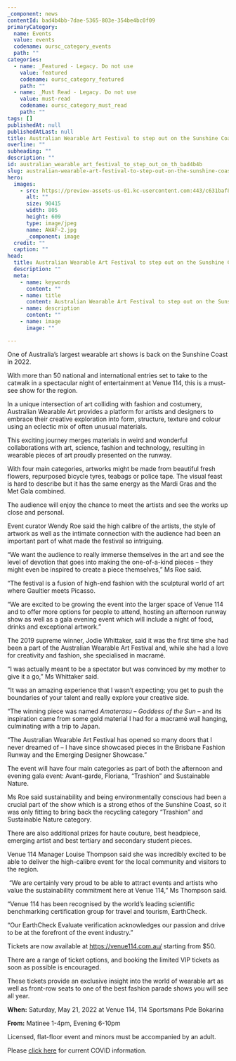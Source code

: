 ```yaml
---
_component: news
contentId: bad4b4bb-7dae-5365-803e-354be4bc0f09
primaryCategory:
  name: Events
  value: events
  codename: oursc_category_events
  path: ""
categories:
  - name: _Featured - Legacy. Do not use
    value: featured
    codename: oursc_category_featured
    path: ""
  - name: _Must Read - Legacy. Do not use
    value: must-read
    codename: oursc_category_must_read
    path: ""
tags: []
publishedAt: null
publishedAtLast: null
title: Australian Wearable Art Festival to step out on the Sunshine Coast
overline: ""
subheading: ""
description: ""
id: australian_wearable_art_festival_to_step_out_on_th_bad4b4b
slug: australian-wearable-art-festival-to-step-out-on-the-sunshine-coast
hero:
  images:
    - src: https://preview-assets-us-01.kc-usercontent.com:443/c631baf8-1b46-001f-580c-d0001b68b4a8/4144310e-e790-455b-9883-bc9bdd69f81d/AWAF-2.jpg
      alt: ""
      size: 90415
      width: 805
      height: 609
      type: image/jpeg
      name: AWAF-2.jpg
      _component: image
  credit: ""
  caption: ""
head:
  title: Australian Wearable Art Festival to step out on the Sunshine Coast
  description: ""
  meta:
    - name: keywords
      content: ""
    - name: title
      content: Australian Wearable Art Festival to step out on the Sunshine Coast
    - name: description
      content: ""
    - name: image
      image: ""

---
```

One of Australia’s largest wearable art shows is back on the Sunshine Coast in 2022. 

With more than 50 national and international entries set to take to the catwalk in a spectacular night of entertainment at Venue 114, this is a must-see show for the region.

In a unique intersection of art colliding with fashion and costumery, Australian Wearable Art provides a platform for artists and designers to embrace their creative exploration into form, structure, texture and colour using an eclectic mix of often unusual materials.

This exciting journey merges materials in weird and wonderful collaborations with art, science, fashion and technology, resulting in wearable pieces of art proudly presented on the runway.

With four main categories, artworks might be made from beautiful fresh flowers, repurposed bicycle tyres, teabags or police tape. The visual feast is hard to describe but it has the same energy as the Mardi Gras and the Met Gala combined.

The audience will enjoy the chance to meet the artists and see the works up close and personal.

Event curator Wendy Roe said the high calibre of the artists, the style of artwork as well as the intimate connection with the audience had been an important part of what made the festival so intriguing.

“We want the audience to really immerse themselves in the art and see the level of devotion that goes into making the one-of-a-kind pieces – they might even be inspired to create a piece themselves,” Ms Roe said.

“The festival is a fusion of high-end fashion with the sculptural world of art where Gaultier meets Picasso.

“We are excited to be growing the event into the larger space of Venue 114 and to offer more options for people to attend, hosting an afternoon runway show as well as a gala evening event which will include a night of food, drinks and exceptional artwork.”

The 2019 supreme winner, Jodie Whittaker, said it was the first time she had been a part of the Australian Wearable Art Festival and, while she had a love for creativity and fashion, she specialised in macramé.

“I was actually meant to be a spectator but was convinced by my mother to give it a go,” Ms Whittaker said.

“It was an amazing experience that I wasn’t expecting; you get to push the boundaries of your talent and really explore your creative side.

“The winning piece was named *Amaterasu – Goddess of the Sun* – and its inspiration came from some gold material I had for a macramé wall hanging, culminating with a trip to Japan.

“The Australian Wearable Art Festival has opened so many doors that I never dreamed of – I have since showcased pieces in the Brisbane Fashion Runway and the Emerging Designer Showcase.”

The event will have four main categories as part of both the afternoon and evening gala event: Avant-garde, Floriana, “Trashion” and Sustainable Nature.

Ms Roe said sustainability and being environmentally conscious had been a crucial part of the show which is a strong ethos of the Sunshine Coast, so it was only fitting to bring back the recycling category “Trashion” and Sustainable Nature category.

There are also additional prizes for haute couture, best headpiece, emerging artist and best tertiary and secondary student pieces. 

Venue 114 Manager Louise Thompson said she was incredibly excited to be able to deliver the high-calibre event for the local community and visitors to the region.

 “We are certainly very proud to be able to attract events and artists who value the sustainability commitment here at Venue 114,” Ms Thompson said.

“Venue 114 has been recognised by the world’s leading scientific benchmarking certification group for travel and tourism, EarthCheck.

“Our EarthCheck Evaluate verification acknowledges our passion and drive to be at the forefront of the event industry.”

Tickets are now available at <https://venue114.com.au/>
&#x20;starting from $50.

There are a range of ticket options, and booking the limited VIP tickets as soon as possible is encouraged.

These tickets provide an exclusive insight into the world of wearable art as well as front-row seats to one of the best fashion parade shows you will see all year. 

**When:** Saturday, May 21, 2022 at Venue 114, 114 Sportsmans Pde Bokarina

**From:** Matinee 1-4pm, Evening 6-10pm

Licensed, flat-floor event and minors must be accompanied by an adult.

Please [click here](https://venue114.com.au/covid-venue114)
&#x20;for current COVID information.
